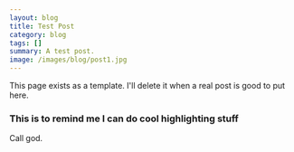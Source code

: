 ```yaml
---
layout: blog
title: Test Post
category: blog
tags: []  
summary: A test post.
image: /images/blog/post1.jpg
---
```


This page exists as a template. I'll delete it when a real post is good to put here.

### This is to remind me I can do cool highlighting stuff

Call god.
